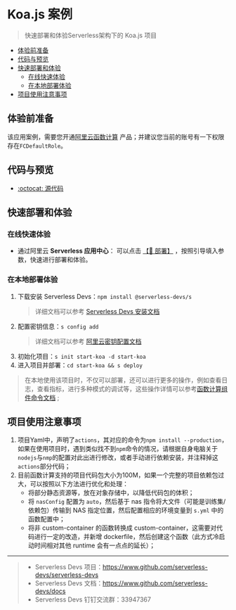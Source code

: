 # Koa.js 案例

> 快速部署和体验Serverless架构下的 Koa.js 项目

- [体验前准备](#体验前准备)
- [代码与预览](#代码与预览)
- [快速部署和体验](#快速部署和体验)
    - [在线快速体验](#在线快速体验)
    - [在本地部署体验](#在本地部署体验)
- [项目使用注意事项](#项目使用注意事项)

## 体验前准备

该应用案例，需要您开通[阿里云函数计算](https://fcnext.console.aliyun.com/) 产品；并建议您当前的账号有一下权限存在`FCDefaultRole`。

## 代码与预览

- [:octocat: 源代码](https://github.com/devsapp/start-web-framework/tree/master/web-framework/nodejs/start-koa/src)

## 快速部署和体验
### 在线快速体验

- 通过阿里云 **Serverless 应用中心**： 可以点击 [【🚀 部署】](https://fcnext.console.aliyun.com/applications/create?template=start-koa) ，按照引导填入参数，快速进行部署和体验。

### 在本地部署体验

1. 下载安装 Serverless Devs：`npm install @serverless-devs/s` 
    > 详细文档可以参考 [Serverless Devs 安装文档](https://github.com/Serverless-Devs/Serverless-Devs/blob/master/docs/zh/install.md)
2. 配置密钥信息：`s config add`
    > 详细文档可以参考 [阿里云密钥配置文档](https://github.com/devsapp/fc/blob/main/docs/zh/config.md)
3. 初始化项目：`s init start-koa -d start-koa`
4. 进入项目并部署：`cd start-koa && s deploy`

> 在本地使用该项目时，不仅可以部署，还可以进行更多的操作，例如查看日志，查看指标，进行多种模式的调试等，这些操作详情可以参考[函数计算组件命令文档](https://github.com/devsapp/fc#%E6%96%87%E6%A1%A3%E7%9B%B8%E5%85%B3) ;

## 项目使用注意事项

1. 项目Yaml中，声明了`actions`，其对应的命令为`npm install --production`，如果在使用项目时，遇到类似找不到`npm`命令的情况，请根据自身电脑关于`nodejs`与`nmp`的配置对此出进行修改，或者手动进行依赖安装，并注释掉这`actions`部分代码；
2. 目前函数计算支持的项目代码包大小为100M，如果一个完整的项目依赖包过大，可以按照以下方法进行优化和处理：
    - 将部分静态资源等，放在对象存储中，以降低代码包的体积；
    - 将 `nasConfig` 配置为 `auto`，然后基于 nas 指令将大文件（可能是训练集/依赖包）传输到 NAS 指定位置，然后配置相应的环境变量到 `s.yml` 中的函数配置中；
    - 将非 custom-container 的函数转换成 custom-container，这需要对代码进行一定的改造，并新增 dockerfile，然后创建这个函数（此方式冷启动时间相对其他 runtime 会有一点点的延长）；

-------

> - Serverless Devs 项目：https://www.github.com/serverless-devs/serverless-devs   
> - Serverless Devs 文档：https://www.github.com/serverless-devs/docs   
> - Serverless Devs 钉钉交流群：33947367    
